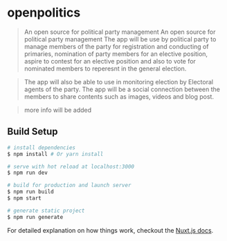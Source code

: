 # openpolitics

> An open source for political party management
An open source for political party management The app will be use by political party to manage members of the party for registration and conducting of primaries, nomination of party members for an elective position, aspire to contest for an elective position and also to vote for nominated members to reperesnt in the general election.

>The app will also be able to use in monitoring election by Electoral agents of the party. The app will be a social connection between the members to share contents such as images, videos and blog post.

>more info will be added

## Build Setup

``` bash
# install dependencies
$ npm install # Or yarn install

# serve with hot reload at localhost:3000
$ npm run dev

# build for production and launch server
$ npm run build
$ npm start

# generate static project
$ npm run generate
```

For detailed explanation on how things work, checkout the [Nuxt.js docs](https://github.com/nuxt/nuxt.js).
